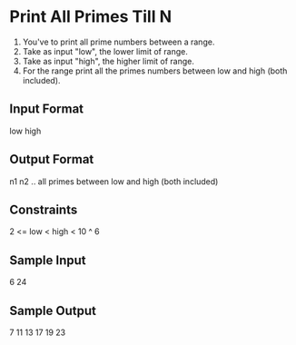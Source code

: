 # Print All Primes Till N

1. You've to print all prime numbers between a range. 
2. Take as input "low", the lower limit of range.
3. Take as input "high", the higher limit of range.
4. For the range print all the primes numbers between low and high (both included).

## Input Format
low 
high

## Output Format
n1
n2
.. all primes between low and high (both included)

## Constraints
2 <= low < high < 10 ^ 6

## Sample Input
6 
24

## Sample Output
7
11
13
17
19
23

